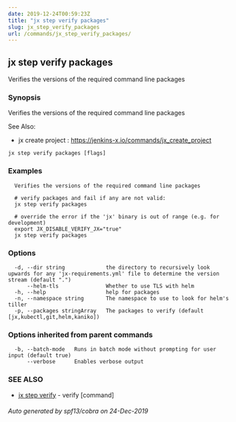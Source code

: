 ```yaml
---
date: 2019-12-24T00:59:23Z
title: "jx step verify packages"
slug: jx_step_verify_packages
url: /commands/jx_step_verify_packages/
---
```

## jx step verify packages

Verifies the versions of the required command line packages

### Synopsis

Verifies the versions of the required command line packages
  
See Also: 

  * jx create project : https://jenkins-x.io/commands/jx_create_project

```
jx step verify packages [flags]
```

### Examples

```
  Verifies the versions of the required command line packages
  
  # verify packages and fail if any are not valid:
  jx step verify packages
  
  # override the error if the 'jx' binary is out of range (e.g. for development)
  export JX_DISABLE_VERIFY_JX="true"
  jx step verify packages
```

### Options

```
  -d, --dir string             the directory to recursively look upwards for any 'jx-requirements.yml' file to determine the version stream (default ".")
      --helm-tls               Whether to use TLS with helm
  -h, --help                   help for packages
  -n, --namespace string       The namespace to use to look for helm's tiller
  -p, --packages stringArray   The packages to verify (default [jx,kubectl,git,helm,kaniko])
```

### Options inherited from parent commands

```
  -b, --batch-mode   Runs in batch mode without prompting for user input (default true)
      --verbose      Enables verbose output
```

### SEE ALSO

* [jx step verify](/commands/jx_step_verify/)	 - verify [command]

###### Auto generated by spf13/cobra on 24-Dec-2019
